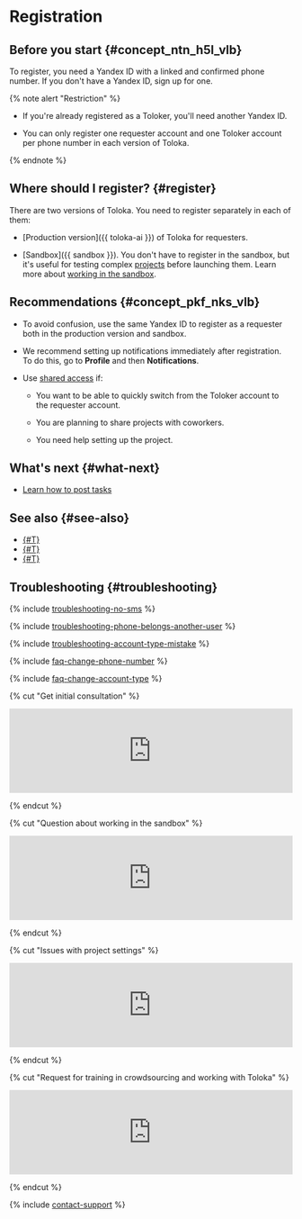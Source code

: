 # Registration

## Before you start {#concept_ntn_h5l_vlb}

To register, you need a Yandex ID with a linked and confirmed phone number. If you don't have a Yandex ID, sign up for one.

{% note alert "Restriction" %}

- If you're already registered as a Toloker, you'll need another Yandex ID.

- You can only register one requester account and one Toloker account per phone number in each version of Toloka.

{% endnote %}

## Where should I register? {#register}

There are two versions of Toloka. You need to register separately in each of them:

- [Production version]({{ toloka-ai }}) of Toloka for requesters.

- [Sandbox]({{ sandbox }}). You don't have to register in the sandbox, but it's useful for testing complex [projects](../../glossary.md#project) before launching them. Learn more about [working in the sandbox](sandbox.md).

## Recommendations {#concept_pkf_nks_vlb}

- To avoid confusion, use the same Yandex ID to register as a requester both in the production version and sandbox.

- We recommend setting up notifications immediately after registration. To do this, go to **Profile** and then **Notifications**.

- Use [shared access](multiple-access.md) if:

    - You want to be able to quickly switch from the Toloker account to the requester account.

    - You are planning to share projects with coworkers.

    - You need help setting up the project.

## What's next {#what-next}

- [Learn how to post tasks](first-project.md)

## See also {#see-also}

- [{#T}](overview.md)
- [{#T}](multiple-access.md)
- [{#T}](sandbox.md)

## Troubleshooting {#troubleshooting}

{% include [troubleshooting-no-sms](../_includes/troubleshooting/register-and-start/no-sms.md) %}

{% include [troubleshooting-phone-belongs-another-user](../_includes/troubleshooting/register-and-start/phone-belongs-another-user.md) %}

{% include [troubleshooting-account-type-mistake](../_includes/troubleshooting/register-and-start/account-type-mistake.md) %}

{% include [faq-change-phone-number](../_includes/faq/register-and-start/change-phone-number.md) %}

{% include [faq-change-account-type](../_includes/faq/register-and-start/change-account-type.md) %}

{% cut "Get initial consultation" %}

<iframe width="100%" frameborder="0" src="https://forms.yandex.com/surveys/8745/?lang=en&iframe=1&service=toloka-ai"></iframe>

{% endcut %}

{% cut "Question about working in the sandbox" %}

<iframe width="100%" frameborder="0" src="https://forms.yandex.com/surveys/10015613/?lang=en&iframe=1&service=toloka-ai"></iframe>

{% endcut %}

{% cut "Issues with project settings" %}

<iframe width="100%" frameborder="0" src="https://forms.yandex.com/surveys/8744/?lang=en&iframe=1&service=toloka-ai"></iframe>

{% endcut %}

{% cut "Request for training in crowdsourcing and working with Toloka" %}

<iframe width="100%" frameborder="0" src="https://forms.yandex.com/surveys/10013858/?lang=en&iframe=1&service=toloka-ai"></iframe>

{% endcut %}

{% include [contact-support](../_includes/contact-support.md) %}